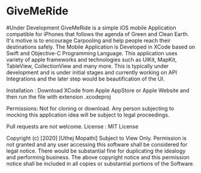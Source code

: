 # GiveMeRide
#Under Development
GiveMeRide is a simple iOS mobile Application compatible for iPhones that follows the agenda of Green and Clean Earth. It's motive is to encourage Carpooling and help people reach their destinations safely. 
The Mobile Application is Developed in XCode based on Swift and Objective-C Programming Language. This application uses variety of apple frameworks and technologies such as UIKit, MapKit, TableView, CollectionView and many more.
This is typically under development and is under initial stages and currently working on API Integrations and the later step would be beautification of the UI.


Installation : Download XCode from Apple AppStore or Apple Website and then run the file with extension .xcodeproj


Permissions: Not for cloning or download. Any person subjecting to mocking this application idea will be subject to legal proceedings.

Pull requests are not welcome. 
License : MIT License

Copyright (c) [2020] [Uthej Mopathi]
Subject to View Only.
Permission is not granted and any user accessing this software shall be considered for legal notice. There would be substantial fine for duplicating the idealogy and performing business.
The above copyright notice and this permission notice shall be included in all copies or substantial portions of the Software.


